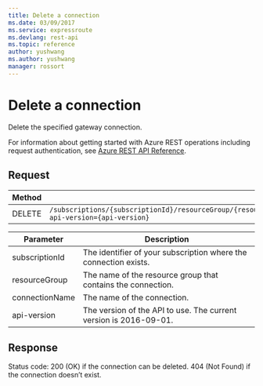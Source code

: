 ```yaml
---
title: Delete a connection
ms.date: 03/09/2017
ms.service: expressroute
ms.devlang: rest-api
ms.topic: reference
author: yushwang
ms.author: yushwang
manager: rossort
---
```

# Delete a connection&#160;
Delete the specified gateway connection.  

For information about getting started with Azure REST operations including request authentication, see [Azure REST API Reference](../../../index.md).

## Request  

|Method|Request URI|  
|------------|-----------------|  
|DELETE|`/subscriptions/{subscriptionId}/resourceGroup/{resourceGroup}/providers/microsoft.network/connections/{connectionName}?api-version={api-version}`|  

| Parameter | Description |
| --------- | ----------- |
| subscriptionId | The identifier of your subscription where the connection exists. |
| resourceGroup | The name of the resource group that contains the connection. |
| connectionName | The name of the connection.|
| api-version | The version of the API to use. The current version is 2016-09-01. | 
   
## Response  
 Status code: 200 (OK) if the connection can be deleted. 404 (Not Found) if the connection doesn’t exist.
